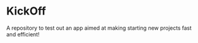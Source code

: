 # KickOff
A repository to test out an app aimed at making starting new projects fast and efficient!
